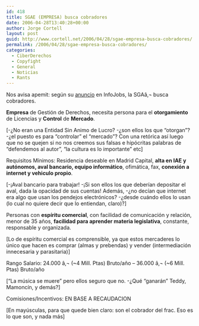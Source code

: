 ```yaml
---
id: 418
title: SGAE (EMPRESA) busca cobradores
date: 2006-04-28T13:40:28+00:00
author: Jorge Cortell
layout: post
guid: http://www.cortell.net/2006/04/28/sgae-empresa-busca-cobradores/
permalink: /2006/04/28/sgae-empresa-busca-cobradores/
categories:
  - CiberDerechos
  - Copyfight
  - General
  - Noticias
  - Rants
---
```

Nos avisa apemit: según su [anuncio](http://www.infojobs.net/visualizar_oferta.ij/of_codigo=534845123242505726040328304402) en InfoJobs, la SGAâ‚¬ busca cobradores.

**Empresa** de Gestión de Derechos, necesita persona para el **otorgamiento** de Licencias y **Control** de **Mercado**.

[-¿No eran una Entidad Sin Animo de Lucro? -¿son ellos los que &#8220;otorgan&#8221;? -¿el puesto es para &#8220;controlar&#8221; el &#8220;mercado&#8221;? Con una retórica así­ luego que no se quejen si no nos creemos sus falsas e hipócritas palabras de &#8220;defendemos al autor&#8221;, &#8220;la cultura es lo importante&#8221; etc]

Requisitos Mí­nimos: Residencia deseable en Madrid Capital, **alta en IAE y autónomos, aval bancario, equipo informático**, ofimática, fax, **conexión a internet y vehiculo propio**.

[-¡Aval bancario para trabajar! -¡Si son ellos los que deberí­an depositar el aval, dada la opacidad de sus cuentas! Además, -¿no decí­an que internet era algo que usan los pendejos electrónicos? -¿desde cuándo ellos lo usan (lo cual no quiere decir que lo entiendan, claro)?]

Personas con **espí­ritu comercial**, con facilidad de comunicación y relación, menor de 35 años, **facilidad para aprender materia legislativa**, constante, responsable y organizada.

[Lo de espí­ritu comercial es comprensible, ya que estos mercaderes lo único que hacen es comprar (almas y prebendas) y vender (intermediación innecesaria y parasitaria)]

Rango Salario: 24.000 â‚¬ (~4 Mill. Ptas) Bruto/año &#8211; 36.000 â‚¬ (~6 Mill. Ptas) Bruto/año

[&#8220;La música se muere&#8221; pero ellos seguro que no. -¿Qué &#8220;ganarán&#8221; Teddy, Mamoncí­n, y demás?]

Comisiones/Incentivos: EN BASE A RECAUDACION

[En mayúsculas, para que quede bien claro: son el cobrador del frac. Eso es lo que son, y nada más]